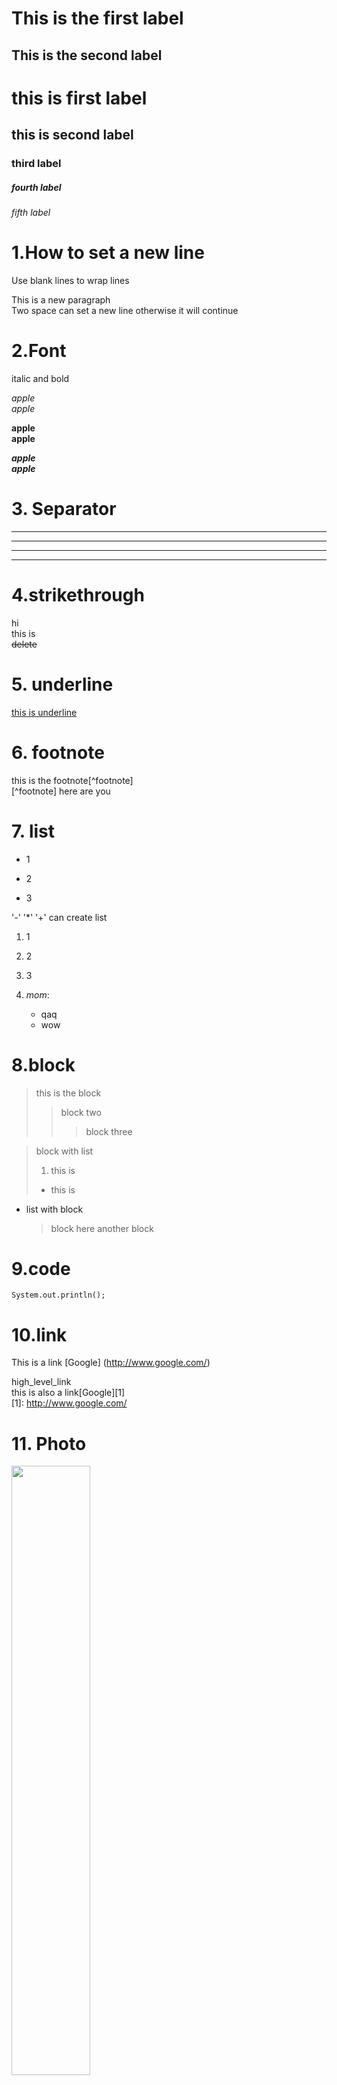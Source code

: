 This is the first label
=========
This is the second label
---
# this is first label
## this is second label
### third label
##### fourth label
###### fifth label

# 1.How to set a new line
Use blank lines to wrap lines   

This is a new paragraph  
Two space can set a new line
otherwise it will continue

# 2.Font
italic and bold  

*apple*  
_apple_  

**apple**  
__apple__ 

***apple***   
___apple___  

# 3. Separator
****************
* * * * 
----------------------
- - - - -

# 4.strikethrough
hi  
this is  
~~delete~~

# 5. underline
<u>this is underline</u>

# 6. footnote
this is the footnote[^footnote]  
[^footnote] here are you

# 7. list

* 1
- 2
+ 3

'-' '*'  '+' can create list

1. 1
2. 2
3. 3

1. *mom*:
    - qaq
    * wow

# 8.block
> this is the block
>> block two 
>>> block three

>block with list
>1. this is 
>* this is 

* list with block
    >block here
    >another block

# 9.code
```
System.out.println();
```

# 10.link
This is a link [Google] (http://www.google.com/)  

high_level_link  
this is also a link[Google][1]  
[1]: http://www.google.com/

# 11. Photo

<img src="http://static.runoob.com/images/runoob-logo.png" width="50%">

![RUNOOB 图标](http://static.runoob.com/images/runoob-logo.png)

two way to post a photo

# 12.table

|  表头   | 表头  |
|  ----  | ----  |
| 单元格  | 单元格 |
| 单元格  | 单元格 |

| 左对齐 | 右对齐 | 居中对齐 |
| :-----| ----: | :----: |
| 单元格 | 单元格 | 单元格 |
| 单元格 | 单元格 | 单元格 |

# 13. equation

$$
\begin{Bmatrix}
   a & b \\
   c & d
\end{Bmatrix}
$$
$$
\begin{CD}
   A @>a>> B \\
@VbVV @AAcA \\
   C @= D
\end{CD}
$$
